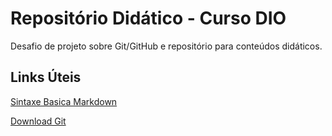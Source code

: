 # Repositório Didático - Curso DIO
Desafio de projeto sobre Git/GitHub e repositório para conteúdos didáticos.

## Links Úteis
[Sintaxe Basica Markdown](https://www.markdownguide.org/basic-syntax/)

[Download Git](https://git-scm.com/downloads)



